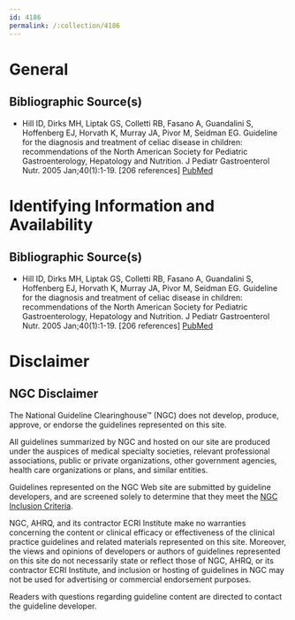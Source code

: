 ```yaml
---
id: 4186
permalink: /:collection/4186
---
```


# General

## Bibliographic Source(s)

- Hill ID, Dirks MH, Liptak GS, Colletti RB, Fasano A, Guandalini S, Hoffenberg EJ, Horvath K, Murray JA, Pivor M, Seidman EG. Guideline for the diagnosis and treatment of celiac disease in children: recommendations of the North American Society for Pediatric Gastroenterology, Hepatology and Nutrition. J Pediatr Gastroenterol Nutr. 2005 Jan;40(1):1-19. [206 references] [ PubMed ](http://www.ncbi.nlm.nih.gov/entrez/query.fcgi?cmd=Retrieve&db=pubmed&dopt=Abstract&list_uids=15625418)

# Identifying Information and Availability

## Bibliographic Source(s)

- Hill ID, Dirks MH, Liptak GS, Colletti RB, Fasano A, Guandalini S, Hoffenberg EJ, Horvath K, Murray JA, Pivor M, Seidman EG. Guideline for the diagnosis and treatment of celiac disease in children: recommendations of the North American Society for Pediatric Gastroenterology, Hepatology and Nutrition. J Pediatr Gastroenterol Nutr. 2005 Jan;40(1):1-19. [206 references] [ PubMed ](http://www.ncbi.nlm.nih.gov/entrez/query.fcgi?cmd=Retrieve&db=pubmed&dopt=Abstract&list_uids=15625418)

# Disclaimer

## NGC Disclaimer

The National Guideline Clearinghouse™ (NGC) does not develop, produce, approve, or endorse the guidelines represented on this site.

All guidelines summarized by NGC and hosted on our site are produced under the auspices of medical specialty societies, relevant professional associations, public or private organizations, other government agencies, health care organizations or plans, and similar entities.

Guidelines represented on the NGC Web site are submitted by guideline developers, and are screened solely to determine that they meet the [NGC Inclusion Criteria](/help-and-about/summaries/inclusion-criteria).

NGC, AHRQ, and its contractor ECRI Institute make no warranties concerning the content or clinical efficacy or effectiveness of the clinical practice guidelines and related materials represented on this site. Moreover, the views and opinions of developers or authors of guidelines represented on this site do not necessarily state or reflect those of NGC, AHRQ, or its contractor ECRI Institute, and inclusion or hosting of guidelines in NGC may not be used for advertising or commercial endorsement purposes.

Readers with questions regarding guideline content are directed to contact the guideline developer.

